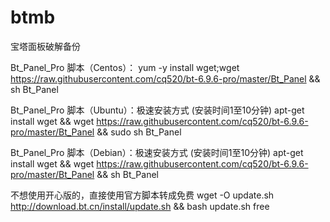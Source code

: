 # btmb
宝塔面板破解备份

Bt_Panel_Pro 脚本（Centos）：
yum -y install wget;wget https://raw.githubusercontent.com/cq520/bt-6.9.6-pro/master/Bt_Panel && sh Bt_Panel

Bt_Panel_Pro 脚本（Ubuntu）：极速安装方式 (安装时间1至10分钟)
apt-get install wget && wget https://raw.githubusercontent.com/cq520/bt-6.9.6-pro/master/Bt_Panel && sudo sh Bt_Panel

Bt_Panel_Pro 脚本（Debian）：极速安装方式 (安装时间1至10分钟)
apt-get install wget && wget https://raw.githubusercontent.com/cq520/bt-6.9.6-pro/master/Bt_Panel && sh Bt_Panel

不想使用开心版的，直接使用官方脚本转成免费
wget -O update.sh http://download.bt.cn/install/update.sh && bash update.sh free
